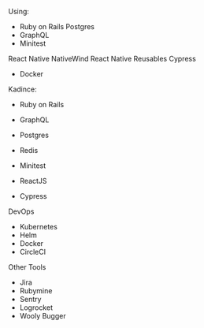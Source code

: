 Using:
- Ruby on Rails
Postgres
- GraphQL
- Minitest

React Native
NativeWind
React Native Reusables
Cypress

- Docker

Kadince:
- Ruby on Rails
- GraphQL
- Postgres
- Redis
- Minitest

- ReactJS
- Cypress

DevOps
- Kubernetes
- Helm
- Docker
- CircleCI

Other Tools
- Jira
- Rubymine
- Sentry
- Logrocket
- Wooly Bugger